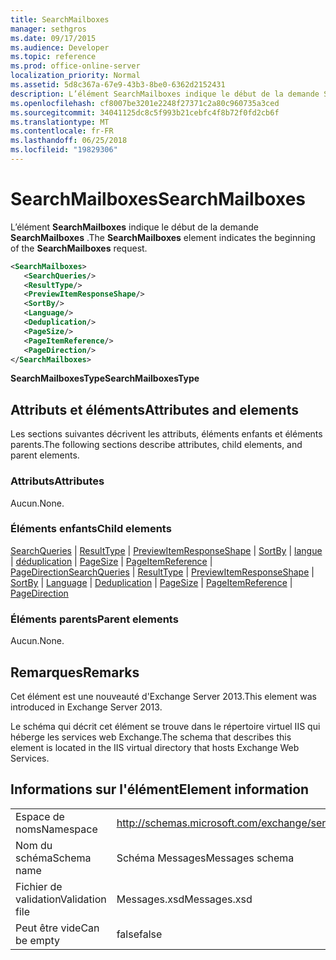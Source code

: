 ```yaml
---
title: SearchMailboxes
manager: sethgros
ms.date: 09/17/2015
ms.audience: Developer
ms.topic: reference
ms.prod: office-online-server
localization_priority: Normal
ms.assetid: 5d8c367a-67e9-43b3-8be0-6362d2152431
description: L’élément SearchMailboxes indique le début de la demande SearchMailboxes.
ms.openlocfilehash: cf8007be3201e2248f27371c2a80c960735a3ced
ms.sourcegitcommit: 34041125dc8c5f993b21cebfc4f8b72f0fd2cb6f
ms.translationtype: MT
ms.contentlocale: fr-FR
ms.lasthandoff: 06/25/2018
ms.locfileid: "19829306"
---
```

# <a name="searchmailboxes"></a><span data-ttu-id="77adc-103">SearchMailboxes</span><span class="sxs-lookup"><span data-stu-id="77adc-103">SearchMailboxes</span></span>

<span data-ttu-id="77adc-104">L’élément **SearchMailboxes** indique le début de la demande **SearchMailboxes** .</span><span class="sxs-lookup"><span data-stu-id="77adc-104">The **SearchMailboxes** element indicates the beginning of the **SearchMailboxes** request.</span></span> 
  
```XML
<SearchMailboxes>
   <SearchQueries/>
   <ResultType/>
   <PreviewItemResponseShape/>
   <SortBy/>
   <Language/>
   <Deduplication/>
   <PageSize/>
   <PageItemReference/>
   <PageDirection/>
</SearchMailboxes>
```

 <span data-ttu-id="77adc-105">**SearchMailboxesType**</span><span class="sxs-lookup"><span data-stu-id="77adc-105">**SearchMailboxesType**</span></span>
## <a name="attributes-and-elements"></a><span data-ttu-id="77adc-106">Attributs et éléments</span><span class="sxs-lookup"><span data-stu-id="77adc-106">Attributes and elements</span></span>

<span data-ttu-id="77adc-107">Les sections suivantes décrivent les attributs, éléments enfants et éléments parents.</span><span class="sxs-lookup"><span data-stu-id="77adc-107">The following sections describe attributes, child elements, and parent elements.</span></span>
  
### <a name="attributes"></a><span data-ttu-id="77adc-108">Attributs</span><span class="sxs-lookup"><span data-stu-id="77adc-108">Attributes</span></span>

<span data-ttu-id="77adc-109">Aucun.</span><span class="sxs-lookup"><span data-stu-id="77adc-109">None.</span></span>
  
### <a name="child-elements"></a><span data-ttu-id="77adc-110">Éléments enfants</span><span class="sxs-lookup"><span data-stu-id="77adc-110">Child elements</span></span>

<span data-ttu-id="77adc-111">[SearchQueries](searchqueries.md) | [ResultType](resulttype.md) | [PreviewItemResponseShape](previewitemresponseshape.md) | [SortBy](sortby.md) | [langue](language.md) | [déduplication](deduplication.md) | [PageSize](pagesize.md)  |  [ PageItemReference](pageitemreference.md) | [PageDirection](pagedirection.md)</span><span class="sxs-lookup"><span data-stu-id="77adc-111">[SearchQueries](searchqueries.md) | [ResultType](resulttype.md) | [PreviewItemResponseShape](previewitemresponseshape.md) | [SortBy](sortby.md) | [Language](language.md) | [Deduplication](deduplication.md) | [PageSize](pagesize.md) | [PageItemReference](pageitemreference.md) | [PageDirection](pagedirection.md)</span></span>
  
### <a name="parent-elements"></a><span data-ttu-id="77adc-112">Éléments parents</span><span class="sxs-lookup"><span data-stu-id="77adc-112">Parent elements</span></span>

<span data-ttu-id="77adc-113">Aucun.</span><span class="sxs-lookup"><span data-stu-id="77adc-113">None.</span></span>
  
## <a name="remarks"></a><span data-ttu-id="77adc-114">Remarques</span><span class="sxs-lookup"><span data-stu-id="77adc-114">Remarks</span></span>

<span data-ttu-id="77adc-115">Cet élément est une nouveauté d'Exchange Server 2013.</span><span class="sxs-lookup"><span data-stu-id="77adc-115">This element was introduced in Exchange Server 2013.</span></span>
  
<span data-ttu-id="77adc-116">Le schéma qui décrit cet élément se trouve dans le répertoire virtuel IIS qui héberge les services web Exchange.</span><span class="sxs-lookup"><span data-stu-id="77adc-116">The schema that describes this element is located in the IIS virtual directory that hosts Exchange Web Services.</span></span>
  
## <a name="element-information"></a><span data-ttu-id="77adc-117">Informations sur l'élément</span><span class="sxs-lookup"><span data-stu-id="77adc-117">Element information</span></span>

|||
|:-----|:-----|
|<span data-ttu-id="77adc-118">Espace de noms</span><span class="sxs-lookup"><span data-stu-id="77adc-118">Namespace</span></span>  <br/> |http://schemas.microsoft.com/exchange/services/2006/messages  <br/> |
|<span data-ttu-id="77adc-119">Nom du schéma</span><span class="sxs-lookup"><span data-stu-id="77adc-119">Schema name</span></span>  <br/> |<span data-ttu-id="77adc-120">Schéma Messages</span><span class="sxs-lookup"><span data-stu-id="77adc-120">Messages schema</span></span>  <br/> |
|<span data-ttu-id="77adc-121">Fichier de validation</span><span class="sxs-lookup"><span data-stu-id="77adc-121">Validation file</span></span>  <br/> |<span data-ttu-id="77adc-122">Messages.xsd</span><span class="sxs-lookup"><span data-stu-id="77adc-122">Messages.xsd</span></span>  <br/> |
|<span data-ttu-id="77adc-123">Peut être vide</span><span class="sxs-lookup"><span data-stu-id="77adc-123">Can be empty</span></span>  <br/> |<span data-ttu-id="77adc-124">false</span><span class="sxs-lookup"><span data-stu-id="77adc-124">false</span></span>  <br/> |
   

